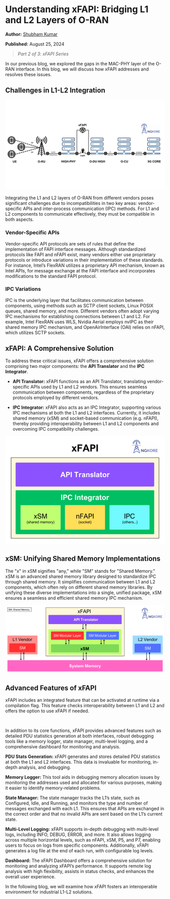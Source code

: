 # Understanding xFAPI: Bridging L1 and L2 Layers of O-RAN

**Author:** [Shubham Kumar](https://www.linkedin.com/in/chmodshubham/)

**Published:** August 25, 2024

> _Part 2 of 3: xFAPI Series_

In our previous blog, we explored the gaps in the MAC-PHY layer of the O-RAN interface. In this blog, we will discuss how xFAPI addresses and resolves these issues.

## Challenges in L1-L2 Integration

![alt text](./images/xfapi-bridging-l1-l2-gap/l1-l2-interoperability.png)

Integrating the L1 and L2 layers of O-RAN from different vendors poses significant challenges due to incompatibilities in two key areas: vendor-specific APIs and inter-process communication (IPC) methods. For L1 and L2 components to communicate effectively, they must be compatible in both aspects.

### Vendor-Specific APIs

Vendor-specific API protocols are sets of rules that define the implementation of FAPI interface messages. Although standardized protocols like FAPI and nFAPI exist, many vendors either use proprietary protocols or introduce variations in their implementation of these standards. For instance, Intel’s FlexRAN utilizes a proprietary API mechanism, known as Intel APIs, for message exchange at the FAPI interface and incorporates modifications to the standard FAPI protocol.

### IPC Variations

IPC is the underlying layer that facilitates communication between components, using methods such as SCTP client sockets, Linux POSIX queues, shared memory, and more. Different vendors often adopt varying IPC mechanisms for establishing connections between L1 and L2. For example, Intel FlexRAN uses WLS, Nvidia Aerial employs nvIPC as their shared memory IPC mechanism, and OpenAirInterface (OAI) relies on nFAPI, which utilizes SCTP sockets.

## xFAPI: A Comprehensive Solution

To address these critical issues, xFAPI offers a comprehensive solution comprising two major components: the **API Translator** and the **IPC Integrator**.

- **API Translator:** xFAPI functions as an API Translator, translating vendor-specific APIs used by L1 and L2 vendors. This ensures seamless communication between components, regardless of the proprietary protocols employed by different vendors.

- **IPC Integrator:** xFAPI also acts as an IPC Integrator, supporting various IPC mechanisms at both the L1 and L2 interfaces. Currently, it includes shared memory (xSM) and socket-based communication (e.g. nFAPI), thereby providing interoperability between L1 and L2 components and overcoming IPC compatibility challenges.

![alt text](./images/xfapi-bridging-l1-l2-gap/xfapi.png)

## xSM: Unifying Shared Memory Implementations

The "x" in xSM signifies "any," while "SM" stands for "Shared Memory." xSM is an advanced shared memory library designed to standardize IPC through shared memory. It simplifies communication between L1 and L2 components, which often rely on different shared memory libraries. By unifying these diverse implementations into a single, unified package, xSM ensures a seamless and efficient shared memory IPC mechanism.

![alt text](./images/xfapi-bridging-l1-l2-gap/xsm.png)

## Advanced Features of xFAPI

xFAPI includes an integrated feature that can be activated at runtime via a compilation flag. This feature checks interoperability between L1 and L2 and offers the option to use xFAPI if needed.

<br>

In addition to its core functions, xFAPI provides advanced features such as detailed PDU statistics generation at both interfaces, robust debugging tools like a memory logger, state manager, multi-level logging, and a comprehensive dashboard for monitoring and analysis.

**PDU Stats Generation:** xFAPI generates and stores detailed PDU statistics at both the L1 and L2 interfaces. This data is invaluable for monitoring, in-depth analysis, and debugging.

**Memory Logger:** This tool aids in debugging memory allocation issues by monitoring the addresses used and allocated for various purposes, making it easier to identify memory-related problems.

**State Manager:** The state manager tracks the L1’s state, such as Configured, Idle, and Running, and monitors the type and number of messages exchanged with each L1. This ensures that APIs are exchanged in the correct order and that no invalid APIs are sent based on the L1’s current state.

**Multi-Level Logging:** xFAPI supports in-depth debugging with multi-level logs, including INFO, DEBUG, ERROR, and more. It also allows logging across multiple horizontal levels, such as nFAPI, xSM, P5, and P7, enabling users to focus on logs from specific components. Additionally, xFAPI generates a log file at the end of each run, with configurable log levels.

**Dashboard:** The xFAPI Dashboard offers a comprehensive solution for monitoring and analyzing xFAPI’s performance. It supports remote log analysis with high flexibility, assists in status checks, and enhances the overall user experience.

In the following blog, we will examine how xFAPI fosters an interoperable environment for industrial L1-L2 solutions.
